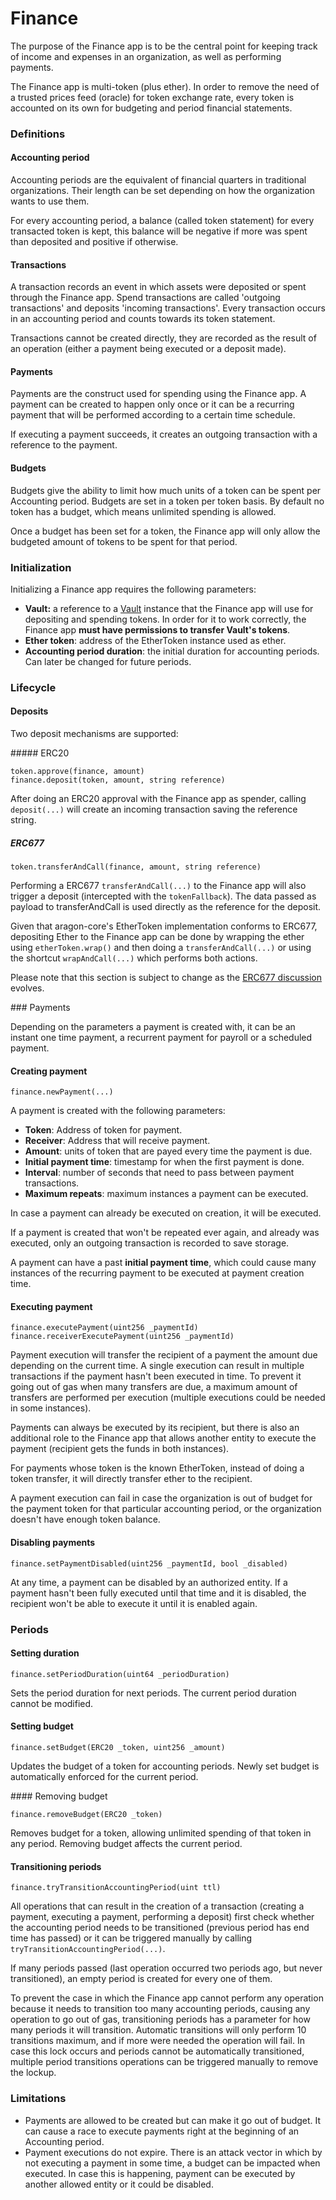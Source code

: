 # Finance

The purpose of the Finance app is to be the central point for keeping track of income and expenses in an organization, as well as performing payments.

The Finance app is multi-token (plus ether). In order to remove the need of a trusted prices feed (oracle) for token exchange rate, every token is accounted on its own for budgeting and period financial statements.

### Definitions

#### Accounting period

Accounting periods are the equivalent of financial quarters in traditional organizations. Their length can be set depending on how the organization wants to use them.

For every accounting period, a balance (called token statement) for every transacted token is kept, this balance will be negative if more was spent than deposited and positive if otherwise.

#### Transactions

A transaction records an event in which assets were deposited or spent through the Finance app. Spend transactions are called 'outgoing transactions' and deposits 'incoming transactions'. Every transaction occurs in an accounting period and counts towards its token statement.

Transactions cannot be created directly, they are recorded as the result of an operation (either a payment being executed or a deposit made).

#### Payments

Payments are the construct used for spending using the Finance app. A payment can be created to happen only once or it can be a recurring payment that will be performed according to a certain time schedule.

If executing a payment succeeds, it creates an outgoing transaction with a reference to the payment.

#### Budgets

Budgets give the ability to limit how much units of a token can be spent per Accounting period. Budgets are set in a token per token basis. By default no token has a budget, which means unlimited spending is allowed.

Once a budget has been set for a token, the Finance app will only allow the budgeted amount of tokens to be spent for that period.

### Initialization

Initializing a Finance app requires the following parameters:

- **Vault:** a reference to a [Vault](./vault) instance that the Finance app will use for depositing and spending tokens. In order for it to work correctly, the Finance app **must have permissions to transfer Vault's tokens**.
- **Ether token**: address of the EtherToken instance used as ether.
- **Accounting period duration**: the initial duration for accounting periods. Can later be changed for future periods.

### Lifecycle

#### Deposits

Two deposit mechanisms are supported:

##### ERC20
```
token.approve(finance, amount)
finance.deposit(token, amount, string reference)
```

After doing an ERC20 approval with the Finance app as spender, calling `deposit(...)` will create an incoming transaction saving the reference string.

##### ERC677
```
token.transferAndCall(finance, amount, string reference)
```

Performing a ERC677 `transferAndCall(...)` to the Finance app will also trigger a deposit (intercepted with the `tokenFallback`). The data passed as payload to transferAndCall is used directly as the reference for the deposit.

Given that aragon-core's EtherToken implementation conforms to ERC677, depositing Ether to the Finance app can be done by wrapping the ether using `etherToken.wrap()` and then doing a `transferAndCall(...)` or using the shortcut `wrapAndCall(...)` which performs both actions.

Please note that this section is subject to change as the [ERC677 discussion](https://github.com/ethereum/EIPs/issues/677) evolves.

### Payments

Depending on the parameters a payment is created with, it can be an instant one time payment, a recurrent payment for payroll or a scheduled payment.

#### Creating payment
```
finance.newPayment(...)
```

A payment is created with the following parameters:

- **Token**: Address of token for payment.
- **Receiver**: Address that will receive payment.
- **Amount**: units of token that are payed every time the payment is due.
- **Initial payment time**: timestamp for when the first payment is done.
- **Interval**: number of seconds that need to pass between payment transactions.
- **Maximum repeats**: maximum instances a payment can be executed.

In case a payment can already be executed on creation, it will be executed.

If a payment is created that won't be repeated ever again, and already was executed, only an outgoing transaction is recorded to save storage.

A payment can have a past **initial payment time**, which could cause many instances of the recurring payment to be executed at payment creation time.

#### Executing payment
```
finance.executePayment(uint256 _paymentId)
finance.receiverExecutePayment(uint256 _paymentId)
```

Payment execution will transfer the recipient of a payment the amount due depending on the current time. A single execution can result in multiple transactions if the payment hasn't been executed in time. To prevent it going out of gas when many transfers are due, a maximum amount of transfers are performed per execution (multiple executions could be needed in some instances).

Payments can always be executed by its recipient, but there is also an additional role to the Finance app that allows another entity to execute the payment (recipient gets the funds in both instances).

For payments whose token is the known EtherToken, instead of doing a token transfer, it will directly transfer ether to the recipient.

A payment execution can fail in case the organization is out of budget for the payment token for that particular accounting period, or the organization doesn't have enough token balance.

#### Disabling payments
```
finance.setPaymentDisabled(uint256 _paymentId, bool _disabled)
```

At any time, a payment can be disabled by an authorized entity. If a payment hasn't been fully executed until that time and it is disabled, the recipient won't be able to execute it until it is enabled again.

### Periods

#### Setting duration
```
finance.setPeriodDuration(uint64 _periodDuration)
```

Sets the period duration for next periods. The current period duration cannot be modified.

#### Setting budget
```
finance.setBudget(ERC20 _token, uint256 _amount)
```

Updates the budget of a token for accounting periods. Newly set budget is automatically enforced for the current period.

#### Removing budget
```
finance.removeBudget(ERC20 _token)
```

Removes budget for a token, allowing unlimited spending of that token in any period. Removing budget affects the current period.

#### Transitioning periods
```
finance.tryTransitionAccountingPeriod(uint ttl)
```

All operations that can result in the creation of a transaction (creating a payment, executing a payment, performing a deposit) first check whether the accounting period needs to be transitioned (previous period has end time has passed) or it can be triggered manually by calling `tryTransitionAccountingPeriod(...)`.

If many periods passed (last operation occurred two periods ago, but never transitioned), an empty period is created for every one of them.

To prevent the case in which the Finance app cannot perform any operation because it needs to transition too many accounting periods, causing any operation to go out of gas, transitioning periods has a parameter for how many periods it will transition. Automatic transitions will only perform 10 transitions maximum, and if more were needed the operation will fail. In case this lock occurs and periods cannot be automatically transitioned, multiple period transitions operations can be triggered manually to remove the lockup.


### Limitations

- Payments are allowed to be created but can make it go out of budget. It can cause a race to execute payments right at the beginning of an Accounting period.
- Payment executions do not expire. There is an attack vector in which by not executing a payment in some time, a budget can be impacted when executed. In case this is happening, payment can be executed by another allowed entity or it could be disabled.
